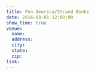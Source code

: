```yaml
---
title: Pen America/Strand Books
date: 2016-08-01 12:00:00
show_time: true
venue:
  name:
  address:
  city:
  state:
  zip:
link:
---
```

